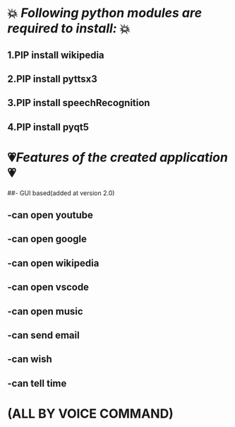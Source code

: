 # 💥 *****Following python modules are required to install:***** 💥
## 1.PIP install wikipedia
## 2.PIP install pyttsx3
## 3.PIP install speechRecognition
## 4.PIP install pyqt5


# 💗*****Features of the created application***** 💗
##- GUI based(added at version 2.0)
## -can open youtube
## -can open google
## -can open wikipedia
## -can open vscode
## -can open music
## -can send email
## -can wish 
## -can tell time 
# (ALL BY VOICE COMMAND)


